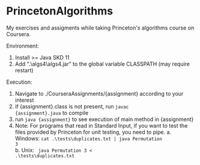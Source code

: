 # PrincetonAlgorithms
 My exercises and assigments while taking Princeton's algorithms course on Coursera.

Environment:
1. Install >= Java SKD 11
2. Add ".\algs4\algs4.jar" to the global variable CLASSPATH (may require restart)

Execution:
1. Navigate to ./CourseraAssignments/{assignment} according to your interest
2. if {assignment}.class is not present, run <code>javac {assignment}.java</code> to compile
3. run <code>java {assignment}</code> to see execution of main method in {assignment}
4. Note: For programs that read in Standard Input, if you want to test the files provided by Princeton for unit testing, you need to pipe.
  a. Windows: <code>cat .\tests\duplicates.txt | java Permutation 3</code>  
  b. Unix: <code> java Permutation 3 < .\tests\duplicates.txt</code>

